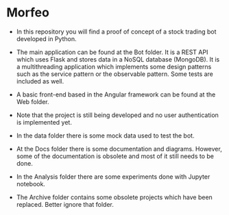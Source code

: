 # Morfeo

* In this repository you will find a proof of concept of a stock trading bot developed in Python.

* The main application can be found at the Bot folder. It is a REST API which uses Flask and stores data in a NoSQL database (MongoDB). It is a multithreading application which implements some design patterns such as the service pattern or the observable pattern. Some tests are included as well.

* A basic front-end based in the Angular framework can be found at the Web folder.

* Note that the project is still being developed and no user authentication is implemented yet.

* In the data folder there is some mock data used to test the bot.

* At the Docs folder there is some documentation and diagrams. However, some of the documentation is obsolete and most of it still needs to be done.

* In the Analysis folder there are some experiments done with Jupyter notebook.

* The Archive folder contains some obsolete projects which have been replaced. Better ignore that folder.
